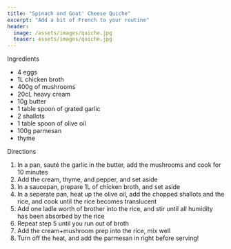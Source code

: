 ```yaml
---
title: "Spinach and Goat' Cheese Quiche"
excerpt: "Add a bit of French to your routine"
header:
  image: /assets/images/quiche.jpg
  teaser: assets/images/quiche.jpg
---
```

Ingredients

* 4 eggs
* 1L chicken broth 
* 400g of mushrooms  
* 20cL heavy cream 
* 10g butter
* 1 table spoon of grated garlic 
* 2 shallots 
* 1 table spoon of olive oil 
* 100g parmesan 
* thyme 

Directions

1. In a pan, sauté the garlic in the butter, add the mushrooms and cook for 10 minutes 
2. Add the cream, thyme, and pepper, and set aside 
3. In a saucepan, prepare 1L of chicken broth, and set aside 
4. In a seperate pan, heat up the olive oil, add the chopped shallots and the rice, and cook until the rice becomes translucent
5. Add one ladle worth of brother into the rice, and stir until all humidity has been absorbed by the rice
6. Repeat step 5 until you run out of broth 
7. Add the cream+mushroom prep into the rice, mix well
8. Turn off the heat, and add the parmesan in right before serving!
